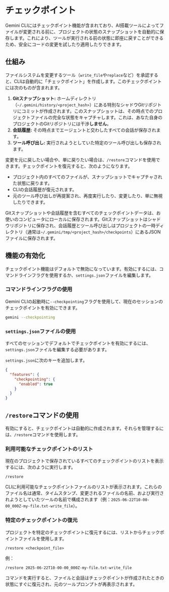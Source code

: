 # チェックポイント

Gemini CLIにはチェックポイント機能が含まれており、AI搭載ツールによってファイルが変更される前に、プロジェクトの状態のスナップショットを自動的に保存します。これにより、ツールが実行される前の状態に即座に戻すことができるため、安全にコードの変更を試したり適用したりできます。

## 仕組み

ファイルシステムを変更するツール（`write_file`や`replace`など）を承認すると、CLIは自動的に「チェックポイント」を作成します。このチェックポイントには次のものが含まれます。

1.  **Gitスナップショット:** ホームディレクトリ（`~/.gemini/history/<project_hash>`）にある特別なシャドウGitリポジトリにコミットが作成されます。このスナップショットは、その時点でのプロジェクトファイルの完全な状態をキャプチャします。これは、あなた自身のプロジェクトのGitリポジトリには干渉**しません**。
2.  **会話履歴:** その時点までエージェントと交わしたすべての会話が保存されます。
3.  **ツール呼び出し:** 実行されようとしていた特定のツール呼び出しも保存されます。

変更を元に戻したい場合や、単に戻りたい場合は、`/restore`コマンドを使用できます。チェックポイントを復元すると、次のようになります。

- プロジェクト内のすべてのファイルが、スナップショットでキャプチャされた状態に戻ります。
- CLIの会話履歴が復元されます。
- 元のツール呼び出しが再提案され、再度実行したり、変更したり、単に無視したりできます。

Gitスナップショットや会話履歴を含むすべてのチェックポイントデータは、お使いのコンピュータにローカルに保存されます。Gitスナップショットはシャドウリポジトリに保存され、会話履歴とツール呼び出しはプロジェクトの一時ディレクトリ（通常は`~/.gemini/tmp/<project_hash>/checkpoints`）にあるJSONファイルに保存されます。

## 機能の有効化

チェックポイント機能はデフォルトで無効になっています。有効にするには、コマンドラインフラグを使用するか、`settings.json`ファイルを編集します。

### コマンドラインフラグの使用

Gemini CLIの起動時に`--checkpointing`フラグを使用して、現在のセッションのチェックポイントを有効にできます。

```bash
gemini --checkpointing
```

### `settings.json`ファイルの使用

すべてのセッションでデフォルトでチェックポイントを有効にするには、`settings.json`ファイルを編集する必要があります。

`settings.json`に次のキーを追加します。

```json
{
  "features": {
    "checkpointing": {
      "enabled": true
    }
  }
}
```

## `/restore`コマンドの使用

有効にすると、チェックポイントは自動的に作成されます。それらを管理するには、`/restore`コマンドを使用します。

### 利用可能なチェックポイントのリスト

現在のプロジェクトで保存されているすべてのチェックポイントのリストを表示するには、次のように実行します。

```
/restore
```

CLIに利用可能なチェックポイントファイルのリストが表示されます。これらのファイル名は通常、タイムスタンプ、変更されるファイルの名前、および実行されようとしていたツールの名前で構成されます（例：`2025-06-22T10-00-00_000Z-my-file.txt-write_file`）。

### 特定のチェックポイントの復元

プロジェクトを特定のチェックポイントに復元するには、リストからチェックポイントファイルを使用します。

```
/restore <checkpoint_file>
```

例：

```
/restore 2025-06-22T10-00-00_000Z-my-file.txt-write_file
```

コマンドを実行すると、ファイルと会話はチェックポイントが作成されたときの状態にすぐに復元され、元のツールプロンプトが再表示されます。 